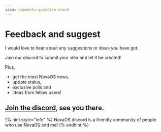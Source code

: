 ```yaml
---
icon: comments-question-check
---
```


# Feedback and suggest

I would love to hear about any suggestions or ideas you have got.&#x20;

Join our discord to submit your idea and let it be created!

Plus,&#x20;

* get the most NovaOS news,&#x20;
* update status,&#x20;
* exclusive polls and&#x20;
* ideas from fellow users!

## [Join the discord](https://discord.gg/atkqbwEQU8), see you there.

{% hint style="info" %}
NovaOS discord is a friendly community of people who use NovaOS and me!
{% endhint %}
